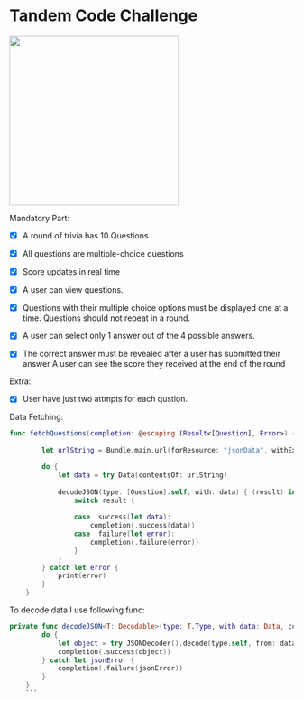 # Tandem Code Challenge

<img src="https://github.com/bgoncharov/TandemCodeChallange/blob/main/Media/preview.gif" width="300">

Mandatory Part:

- [x] A round of trivia has 10 Questions
- [x] All questions are multiple-choice questions
- [x] Score updates in real time

- [x] A user can view questions.
- [x] Questions with their multiple choice options must be displayed one at a time. Questions should not repeat in a round.
- [x] A user can select only 1 answer out of the 4 possible answers.
- [x] The correct answer must be revealed after a user has submitted their answer A user can see the score they received at the end of the round

Extra:

- [x] User have just two attmpts for each qustion.

Data Fetching:

```swift
func fetchQuestions(completion: @escaping (Result<[Question], Error>) -> Void) {
        
        let urlString = Bundle.main.url(forResource: "jsonData", withExtension: "json")!

        do {
            let data = try Data(contentsOf: urlString)
            
            decodeJSON(type: [Question].self, with: data) { (result) in
                switch result {
                
                case .success(let data):
                    completion(.success(data))
                case .failure(let error):
                    completion(.failure(error))
                }
            }
        } catch let error {
            print(error)
        }
    }
```

To decode data I use following func:

```swift
private func decodeJSON<T: Decodable>(type: T.Type, with data: Data, completion: @escaping (Result<T, Error>) -> Void) {
        do {
            let object = try JSONDecoder().decode(type.self, from: data)
            completion(.success(object))
        } catch let jsonError {
            completion(.failure(jsonError))
        }
    }
    ```

